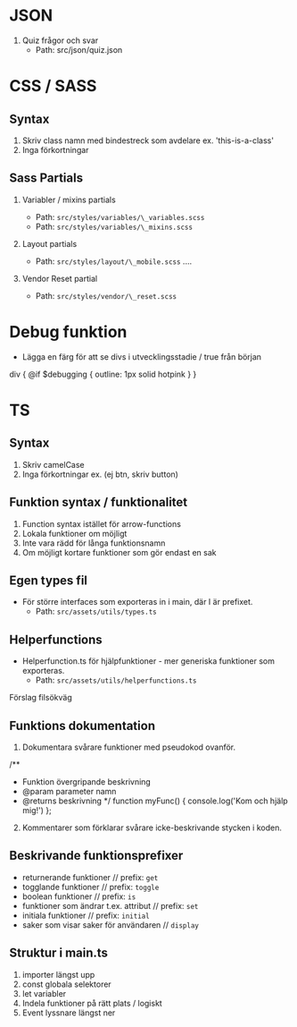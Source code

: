 # JSON

1. Quiz frågor och svar
   - Path: src/json/quiz.json

# CSS / SASS

## Syntax
1. Skriv class namn med bindestreck som avdelare ex. 'this-is-a-class'
2. Inga förkortningar

## Sass Partials

1. Variabler / mixins partials

   - Path: `src/styles/variables/\_variables.scss`
   - Path: `src/styles/variables/\_mixins.scss`

2. Layout partials

   - Path: `src/styles/layout/\_mobile.scss`
     ....

3. Vendor Reset partial

   - Path: `src/styles/vendor/\_reset.scss`

# Debug funktion

- Lägga en färg för att se divs i utvecklingsstadie / true från början

div {
@if $debugging {
outline: 1px solid hotpink
}
}

# TS

## Syntax
1. Skriv camelCase
2. Inga förkortningar ex. (ej btn, skriv button)

## Funktion syntax / funktionalitet

1. Function syntax istället för arrow-functions
2. Lokala funktioner om möjligt
3. Inte vara rädd för långa funktionsnamn
4. Om möjligt kortare funktioner som gör endast en sak


## Egen types fil

- För större interfaces som exporteras in i main, där I är prefixet.
  - Path: `src/assets/utils/types.ts`

## Helperfunctions

- Helperfunction.ts för hjälpfunktioner - mer generiska funktioner som exporteras.
  - Path: `src/assets/utils/helperfunctions.ts`

Förslag filsökväg

## Funktions dokumentation

1. Dokumentara svårare funktioner med pseudokod ovanför.

/\*\*

- Funktion övergripande beskrivning
- @param parameter namn
- @returns beskrivning
  \*/
  function myFunc() {
  console.log('Kom och hjälp mig!')
  };

2. Kommentarer som förklarar svårare icke-beskrivande stycken i koden.

## Beskrivande funktionsprefixer

- returnerande funktioner // prefix: `get`
- togglande funktioner // prefix: `toggle`
- boolean funktioner // prefix: `is`
- funktioner som ändrar t.ex. attribut // prefix: `set`
- initiala funktioner // prefix: `initial`
- saker som visar saker för användaren // `display`

## Struktur i main.ts

1. importer längst upp
2. const globala selektorer
3. let variabler
4. Indela funktioner på rätt plats / logiskt
5. Event lyssnare längst ner
